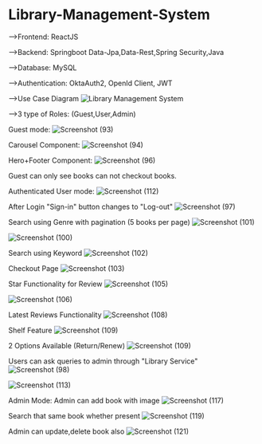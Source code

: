 # Library-Management-System 
-->Frontend: ReactJS

-->Backend: Springboot Data-Jpa,Data-Rest,Spring Security,Java

-->Database: MySQL

-->Authentication: OktaAuth2, OpenId Client, JWT

-->Use Case Diagram
![Library Management System ](https://github.com/sourav-naskar/Library-Management-System/assets/56560771/c7e60a24-2b62-4c75-b4a7-93571584e07c)

-->3 type of Roles:  (Guest,User,Admin)


Guest mode:
![Screenshot (93)](https://github.com/sourav-naskar/Library-Management-System/assets/56560771/778aaa3b-c366-49af-9ae1-9111938e5b74)

Carousel Component:
![Screenshot (94)](https://github.com/sourav-naskar/Library-Management-System/assets/56560771/66282d15-0819-4a05-a6f2-7aadf6d2bbdd)

Hero+Footer Component:
![Screenshot (96)](https://github.com/sourav-naskar/Library-Management-System/assets/56560771/0b8404ea-26cd-4897-becb-fd82f8b2e42d)

Guest can only see books can not checkout books.

Authenticated User mode:
![Screenshot (112)](https://github.com/sourav-naskar/Library-Management-System/assets/56560771/ae178202-5fc2-481a-b668-53f54efede57)

After Login "Sign-in" button changes to "Log-out"
![Screenshot (97)](https://github.com/sourav-naskar/Library-Management-System/assets/56560771/4206ba04-df8a-4e4c-8132-77351ed4f99f)

Search using Genre with pagination (5 books per page)
![Screenshot (101)](https://github.com/sourav-naskar/Library-Management-System/assets/56560771/70e84b72-f97b-453d-8072-60886145a103)

![Screenshot (100)](https://github.com/sourav-naskar/Library-Management-System/assets/56560771/2810e9b6-4639-4392-b0ae-0c7e3ed7d2bb)

Search using Keyword
![Screenshot (102)](https://github.com/sourav-naskar/Library-Management-System/assets/56560771/81d9235f-d6a5-42b6-a6f1-001194063184)

Checkout Page
![Screenshot (103)](https://github.com/sourav-naskar/Library-Management-System/assets/56560771/8a4ced93-94b6-44ee-82f7-4d90ecf1cc59)

Star Functionality for Review
![Screenshot (105)](https://github.com/sourav-naskar/Library-Management-System/assets/56560771/d3c0207c-154c-4203-9055-d972af1ae97b)

![Screenshot (106)](https://github.com/sourav-naskar/Library-Management-System/assets/56560771/aec0ff5c-ccc7-48f9-b3da-d0bfd5e913cd)

Latest Reviews Functionality
![Screenshot (108)](https://github.com/sourav-naskar/Library-Management-System/assets/56560771/ef0965cf-9999-4f0f-bc2c-ad1ea68ca15a)

Shelf Feature
![Screenshot (109)](https://github.com/sourav-naskar/Library-Management-System/assets/56560771/7c545628-b383-4777-82c9-ac2e5356625a)

2 Options Available (Return/Renew)
![Screenshot (109)](https://github.com/sourav-naskar/Library-Management-System/assets/56560771/e97dc257-a17d-4c9d-b44a-b7e067cde17e)

Users can ask queries to admin through "Library Service"
![Screenshot (98)](https://github.com/sourav-naskar/Library-Management-System/assets/56560771/8a2196c2-f20c-41e4-bf71-fad917e8f2ed)

![Screenshot (113)](https://github.com/sourav-naskar/Library-Management-System/assets/56560771/aab992f8-5021-4393-85cf-67390945ccee)

Admin Mode:
Admin can add book with image
![Screenshot (117)](https://github.com/sourav-naskar/Library-Management-System/assets/56560771/9430e440-f2fb-4e8b-be84-1d6c45149d93)

Search that same book whether present
![Screenshot (119)](https://github.com/sourav-naskar/Library-Management-System/assets/56560771/d5b78f4b-0e29-4b23-91d5-986429f41da7)

Admin can update,delete book also
![Screenshot (121)](https://github.com/sourav-naskar/Library-Management-System/assets/56560771/e5298dde-b800-45c4-af46-e7e83c2f95d4)

























